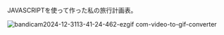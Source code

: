 JAVASCRIPTを使って作った私の旅行計画表。

![bandicam2024-12-3113-41-24-462-ezgif com-video-to-gif-converter](https://github.com/user-attachments/assets/e044f6a6-3f90-45e4-9e30-274b7f28273b)
